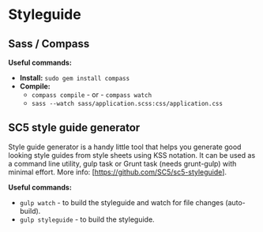 # Styleguide

## Sass / Compass
**Useful commands:**
* __Install:__ `sudo gem install compass`
* __Compile:__
  * `compass compile` - or - `compass watch`
  * `sass --watch sass/application.scss:css/application.css`


## SC5 style guide generator
Style guide generator is a handy little tool that helps you generate good looking style guides from style sheets using KSS notation. It can be used as a command line utility, gulp task or Grunt task (needs grunt-gulp) with minimal effort. More info: [https://github.com/SC5/sc5-styleguide].

**Useful commands:**
* `gulp watch` - to build the styleguide and watch for file changes (auto-build).
* `gulp styleguide` - to build the styleguide.
